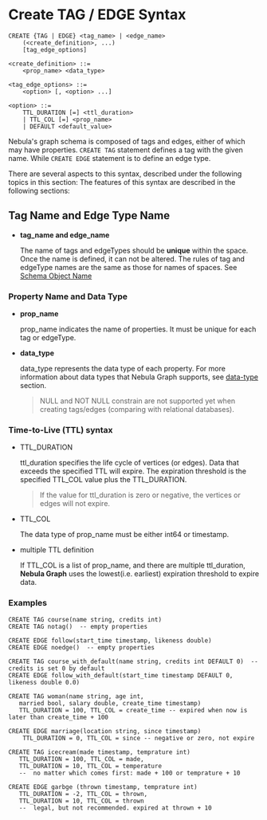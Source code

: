# Create TAG / EDGE Syntax

```
CREATE {TAG | EDGE} <tag_name> | <edge_name>
    (<create_definition>, ...)
    [tag_edge_options]
  
<create_definition> ::=
    <prop_name> <data_type>

<tag_edge_options> ::=
    <option> [, <option> ...]

<option> ::=
    TTL_DURATION [=] <ttl_duration>
    | TTL_COL [=] <prop_name>
    | DEFAULT <default_value>
```

Nebula's graph schema is composed of tags and edges, either of which may have properties. `CREATE TAG` statement defines a tag with the given name. While `CREATE EDGE` statement is to define an edge type.

There are several aspects to this syntax, described under the following topics in this section:
The features of this syntax are described in the following sections:

## Tag Name and Edge Type Name

* **tag_name and edge_name**

    The name of tags and edgeTypes should be **unique** within the space. Once the name is defined, it can not be altered. The rules of tag and edgeType names are the same as those for names of spaces. See [Schema Object Name](../../3.language-structure/schema-object-names.md)

### Property Name and Data Type

* **prop_name**

    prop_name indicates the name of properties. It must be unique for each tag or edgeType.

* **data_type**

    data_type represents the data type of each property. For more information about data types that Nebula Graph supports, see [data-type](../../1.data-types/data-types.md) section.

    > NULL and NOT NULL constrain are not supported yet when creating tags/edges (comparing with relational databases).

<!-- * **default values**

    You can set the default value of a property when creating a tag/edge. When inserting a new vertex or edge, you don't have to provide the value for that property. Also you can write a user-specified value if you don't want to use the default one.

    > Since it's so error-prone to modify the default value with new one, using `Alter` to change the default value is not supported. -->

### Time-to-Live (TTL) syntax

* TTL_DURATION

    ttl_duration specifies the life cycle of vertices (or edges). Data that exceeds the specified TTL will expire. The expiration threshold is the specified TTL_COL value plus the TTL_DURATION.

    > If the value for ttl_duration is zero or negative, the vertices or edges will not expire.

* TTL_COL

    The data type of prop_name must be either int64 or timestamp.

* multiple TTL definition

    If TTL_COL is a list of prop_name, and there are multiple ttl_duration, **Nebula Graph** uses the lowest(i.e. earliest) expiration threshold to expire data.

### Examples

```
CREATE TAG course(name string, credits int)
CREATE TAG notag()  -- empty properties

CREATE EDGE follow(start_time timestamp, likeness double)
CREATE EDGE noedge()  -- empty properties

CREATE TAG course_with_default(name string, credits int DEFAULT 0)  -- credits is set 0 by default
CREATE EDGE follow_with_default(start_time timestamp DEFAULT 0, likeness double 0.0)

CREATE TAG woman(name string, age int,
   married bool, salary double, create_time timestamp)
   TTL_DURATION = 100, TTL_COL = create_time -- expired when now is later than create_time + 100

CREATE EDGE marriage(location string, since timestamp)
    TTL_DURATION = 0, TTL_COL = since -- negative or zero, not expire

CREATE TAG icecream(made timestamp, temprature int)
   TTL_DURATION = 100, TTL_COL = made,
   TTL_DURATION = 10, TTL_COL = temperature
   --  no matter which comes first: made + 100 or temprature + 10

CREATE EDGE garbge (thrown timestamp, temprature int)
   TTL_DURATION = -2, TTL_COL = thrown,
   TTL_DURATION = 10, TTL_COL = thrown
   --  legal, but not recommended. expired at thrown + 10
```
